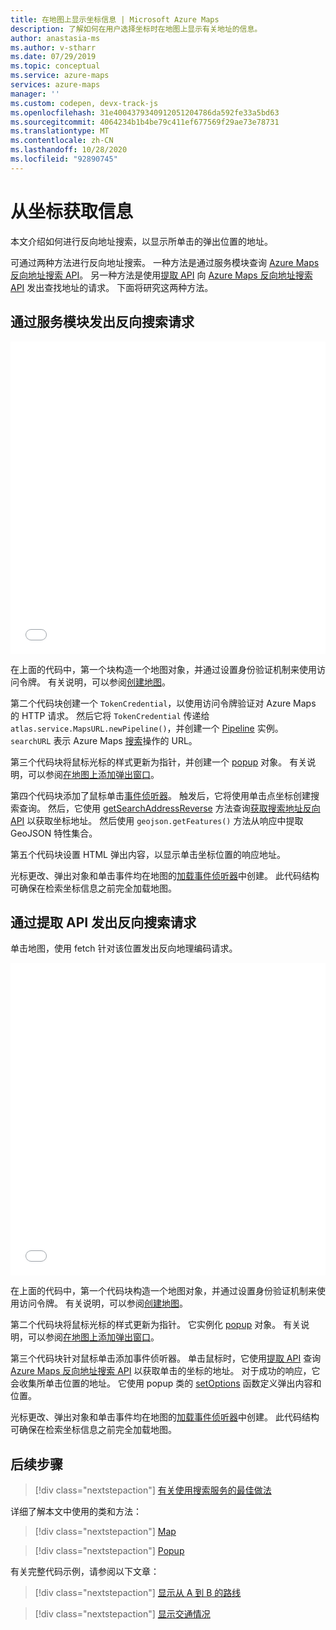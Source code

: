 ```yaml
---
title: 在地图上显示坐标信息 | Microsoft Azure Maps
description: 了解如何在用户选择坐标时在地图上显示有关地址的信息。
author: anastasia-ms
ms.author: v-stharr
ms.date: 07/29/2019
ms.topic: conceptual
ms.service: azure-maps
services: azure-maps
manager: ''
ms.custom: codepen, devx-track-js
ms.openlocfilehash: 31e4004379340912051204786da592fe33a5bd63
ms.sourcegitcommit: 4064234b1b4be79c411ef677569f29ae73e78731
ms.translationtype: MT
ms.contentlocale: zh-CN
ms.lasthandoff: 10/28/2020
ms.locfileid: "92890745"
---
```

# <a name="get-information-from-a-coordinate"></a>从坐标获取信息

本文介绍如何进行反向地址搜索，以显示所单击的弹出位置的地址。

可通过两种方法进行反向地址搜索。 一种方法是通过服务模块查询 [Azure Maps 反向地址搜索 API](/rest/api/maps/search/getsearchaddressreverse)。 另一种方法是使用[提取 API](https://fetch.spec.whatwg.org/) 向 [Azure Maps 反向地址搜索 API](/rest/api/maps/search/getsearchaddressreverse) 发出查找地址的请求。 下面将研究这两种方法。

## <a name="make-a-reverse-search-request-via-service-module"></a>通过服务模块发出反向搜索请求

<iframe height='500' scrolling='no' title='从坐标获取信息（服务模块）' src='//codepen.io/azuremaps/embed/ejEYMZ/?height=265&theme-id=0&default-tab=js,result&embed-version=2&editable=true' frameborder='no' loading="lazy" allowtransparency='true' allowfullscreen='true' style='width: 100%;'>请参阅 <a href='https://codepen.io'>CodePen</a> 上由 Azure Maps (<a href='https://codepen.io/azuremaps'>@azuremaps</a>) 提供的 Pen <a href='https://codepen.io/azuremaps/pen/ejEYMZ/'>Get information from a coordinate (Service Module)</a>（从坐标获取信息[服务模块]）。
</iframe>

在上面的代码中，第一个块构造一个地图对象，并通过设置身份验证机制来使用访问令牌。 有关说明，可以参阅[创建地图](./map-create.md)。

第二个代码块创建一个 `TokenCredential`，以使用访问令牌验证对 Azure Maps 的 HTTP 请求。 然后它将 `TokenCredential` 传递给 `atlas.service.MapsURL.newPipeline()`，并创建一个 [Pipeline](/javascript/api/azure-maps-rest/atlas.service.pipeline) 实例。 `searchURL` 表示 Azure Maps [搜索](/rest/api/maps/search)操作的 URL。

第三个代码块将鼠标光标的样式更新为指针，并创建一个 [popup](/javascript/api/azure-maps-control/atlas.popup#open) 对象。 有关说明，可以参阅[在地图上添加弹出窗口](./map-add-popup.md)。

第四个代码块添加了鼠标单击[事件侦听器](/javascript/api/azure-maps-control/atlas.map#events)。 触发后，它将使用单击点坐标创建搜索查询。 然后，它使用 [getSearchAddressReverse](/javascript/api/azure-maps-rest/atlas.service.searchurl#searchaddressreverse-aborter--geojson-position--searchaddressreverseoptions-) 方法查询[获取搜索地址反向 API](/rest/api/maps/search/getsearchaddressreverse) 以获取坐标地址。 然后使用 `geojson.getFeatures()` 方法从响应中提取 GeoJSON 特性集合。

第五个代码块设置 HTML 弹出内容，以显示单击坐标位置的响应地址。

光标更改、弹出对象和单击事件均在地图的[加载事件侦听器](/javascript/api/azure-maps-control/atlas.map#events)中创建。 此代码结构可确保在检索坐标信息之前完全加载地图。

## <a name="make-a-reverse-search-request-via-fetch-api"></a>通过提取 API 发出反向搜索请求

单击地图，使用 fetch 针对该位置发出反向地理编码请求。

<iframe height='500' scrolling='no' title='从坐标获取信息' src='//codepen.io/azuremaps/embed/ddXzoB/?height=516&theme-id=0&default-tab=js,result&embed-version=2&editable=true' frameborder='no' loading="lazy" allowtransparency='true' allowfullscreen='true' style='width: 100%;'>请参阅 <a href='https://codepen.io'>CodePen</a> 上由 Azure Maps (<a href='https://codepen.io/azuremaps'>@azuremaps</a>) 提供的 Pen <a href='https://codepen.io/azuremaps/pen/ddXzoB/'>Get information from a coordinate</a>（从坐标获取信息）。
</iframe>

在上面的代码中，第一个代码块构造一个地图对象，并通过设置身份验证机制来使用访问令牌。 有关说明，可以参阅[创建地图](./map-create.md)。

第二个代码块将鼠标光标的样式更新为指针。 它实例化 [popup](/javascript/api/azure-maps-control/atlas.popup#open) 对象。 有关说明，可以参阅[在地图上添加弹出窗口](./map-add-popup.md)。

第三个代码块针对鼠标单击添加事件侦听器。 单击鼠标时，它使用[提取 API](https://fetch.spec.whatwg.org/) 查询 [Azure Maps 反向地址搜索 API](/rest/api/maps/search/getsearchaddressreverse) 以获取单击的坐标的地址。 对于成功的响应，它会收集所单击位置的地址。 它使用 popup 类的 [setOptions](/javascript/api/azure-maps-control/atlas.popup#setoptions-popupoptions-) 函数定义弹出内容和位置。

光标更改、弹出对象和单击事件均在地图的[加载事件侦听器](/javascript/api/azure-maps-control/atlas.map#events)中创建。 此代码结构可确保在检索坐标信息之前完全加载地图。

## <a name="next-steps"></a>后续步骤

> [!div class="nextstepaction"]
> [有关使用搜索服务的最佳做法](how-to-use-best-practices-for-search.md)

详细了解本文中使用的类和方法：

> [!div class="nextstepaction"]
> [Map](/javascript/api/azure-maps-control/atlas.map)

> [!div class="nextstepaction"]
> [Popup](/javascript/api/azure-maps-control/atlas.popup)

有关完整代码示例，请参阅以下文章：

> [!div class="nextstepaction"]
> [显示从 A 到 B 的路线](./map-route.md)

> [!div class="nextstepaction"]
> [显示交通情况](./map-show-traffic.md)